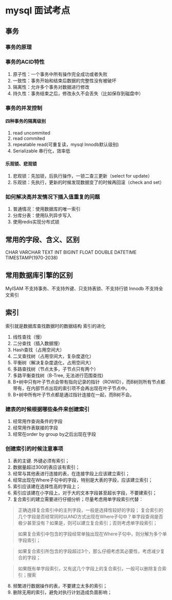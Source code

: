 # mysql 面试考点
## 事务
### 事务的原理
### 事务的ACID特性
1. 原子性：一个事务中所有操作完全成功或者失败
2. 一致性：事务开始和结束后数据的完整性没有被破坏
3. 隔离性：允许多个事务对数据进行修改
4. 持久性：事务结束之后，修改永久不会丢失（比如保存到磁盘中）
### 事务的并发控制
#### 四种事务的隔离级别
1. read uncommited
2. read commited
3. repeatable read(可重复读，mysql Innodb默认级别)
4. Serializable 串行化，效率低

#### 乐观锁、悲观锁
1. 悲观锁：先加锁，后执行操作，一锁二查三更新（select for update）
2. 乐观锁：先执行，更新的时候发现数据变了的时候再回滚（check and set）

### 如何解决高并发情况下插入值重复的问题
1. 普通情况：使用数据库的唯一索引
2. 分库分表：使用队列异步写入
3. 使用redis实现分布式锁

## 常用的字段、含义、区别
CHAR VARCHAR TEXT
INT BIGINT FLOAT DOUBLE
DATETIME TIMESTAMP(1970-2038)
## 常用数据库引擎的区别
MyISAM 不支持事务、不支持外键、只支持表锁、不支持行锁
Innodb 不支持全文索引
## 索引
索引就是数据库查找数据时的数据结构
索引的进化

1. 线性查找（慢）
2. 二分查找（插入数据慢）
3. Hash查找（占用空间大）
4. 二叉查找树（占用空间大，复杂度退化）
5. 平衡树（解决复杂度退化，占用空间大）
6. 多路查找树（节点太多，子节点只有两个）
7. 多路平衡查找树（B-Tree, 无法进行范围查找)
8. B+树中只有叶子节点会带有指向记录的指针（ROWID），而B树则所有节点都带有，在内部节点出现的索引项不会再出现在叶子节点中。
9. B+树中所有叶子节点都是通过指针连接在一起，而B树不会。

### 建表的时候根据哪些条件来创建索引
1. 经常用作查询条件的字段
2. 经常用作表联接的字段
3. 经常在order by group by之后出现在字段

### 创建索引的时候注意事项
1. 表的主键. 外键必须有索引；
2. 数据量超过300的表应该有索引；
3. 经常与其他表进行连接的表，在连接字段上应该建立索引；
4. 经常出现在Where子句中的字段，特别是大表的字段，应该建立索引；
5. 索引应该建在选择性高的字段上；
6. 索引应该建在小字段上，对于大的文本字段甚至超长字段，不要建索引；
7. 复合索引的建立需要进行仔细分析；尽量考虑用单字段索引代替：

>  正确选择复合索引中的主列字段，一般是选择性较好的字段；
复合索引的几个字段是否经常同时以AND方式出现在Where子句中？单字段查询是否极少甚至没有？如果是，则可以建立复合索引；否则考虑单字段索引；

> 如果复合索引中包含的字段经常单独出现在Where子句中，则分解为多个单字段索引；

> 如果复合索引所包含的字段超过3个，那么仔细考虑其必要性，考虑减少复合的字段；

> 如果既有单字段索引，又有这几个字段上的复合索引，一般可以删除复合索引；搜索

8. 频繁进行数据操作的表，不要建立太多的索引；
9. 删除无用的索引，避免对执行计划造成负面影响；
